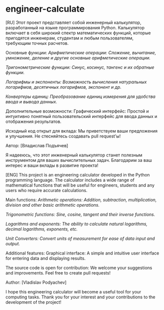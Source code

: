 # engineer-calculate
[RU]
Этот проект представляет собой инженерный калькулятор, разработанный на языке программирования Python. Калькулятор включает в себя широкий спектр математических функций, которые пригодятся инженерам, студентам и любым пользователям, требующим точных расчетов.

Основные функции:
*Арифметические операции: Сложение, вычитание, умножение, деление и другие основные арифметические операции.*

*Тригонометрические функции: Синус, косинус, тангенс и их обратные функции.*

*Логарифмы и экспоненты: Возможность вычисления натуральных логарифмов, десятичных логарифмов, экспонент и др.*

*Конвертеры единиц: Преобразование единиц измерения для удобства ввода и вывода данных.*

Дополнительные возможности:
Графический интерфейс: Простой и интуитивно понятный пользовательский интерфейс для ввода данных и отображения результатов.

Исходный код открыт для вклада: Мы приветствуем ваши предложения и улучшения. Не стесняйтесь создавать pull request'ы!

Автор:
[Владислав Подъячев]

Я надееюсь, что этот инженерный калькулятор станет полезным инструментом для ваших вычислительных задач. Благодарим за ваш интерес и ваши вклады в развитие проекта!

[ENG]
This project is an engineering calculator developed in the Python programming language. The calculator includes a wide range of mathematical functions that will be useful for engineers, students and any users who require accurate calculations.

Main functions: *Arithmetic operations: Addition, subtraction, multiplication, division and other basic arithmetic operations.*

*Trigonometric functions: Sine, cosine, tangent and their inverse functions.*

*Logarithms and exponents: The ability to calculate natural logarithms, decimal logarithms, exponents, etc.*

*Unit Converters: Convert units of measurement for ease of data input and output.*

Additional features: Graphical interface: A simple and intuitive user interface for entering data and displaying results.

The source code is open for contribution: We welcome your suggestions and improvements. Feel free to create pull requests!

Author: [Vladislav Podyachev]

I hope this engineering calculator will become a useful tool for your computing tasks. Thank you for your interest and your contributions to the development of the project!
